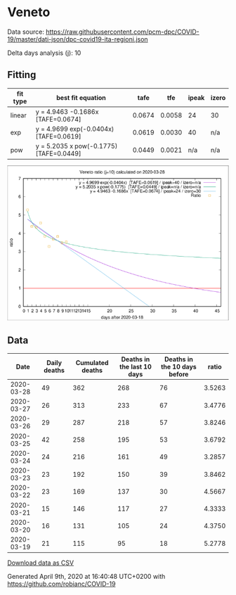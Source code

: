 # Veneto

Data source: https://raw.githubusercontent.com/pcm-dpc/COVID-19/master/dati-json/dpc-covid19-ita-regioni.json

Delta days analysis (j): 10

## Fitting 
|fit type|best fit equation|tafe|tfe|ipeak|izero|
|-------|-----|--------|------|---|---|
|linear|y = 4.9463 -0.1686x  [TAFE=0.0674]|0.0674|0.0058|24|30|
|exp|y = 4.9699 exp(-0.0404x)  [TAFE=0.0619]|0.0619|0.0030|40|n/a|
|pow|y = 5.2035 x pow(-0.1775)  [TAFE=0.0449]|0.0449|0.0021|n/a|n/a|

![Plot](COVID-19_veneto_j10_2020-03-28.png)

## Data
|Date|Daily deaths|Cumulated deaths|Deaths in the last 10 days|Deaths in the 10 days before|ratio|
|----|----------|-----------|-------|--------------------|-----|
|2020-03-28|49|362|268|76|3.5263|
|2020-03-27|26|313|233|67|3.4776|
|2020-03-26|29|287|218|57|3.8246|
|2020-03-25|42|258|195|53|3.6792|
|2020-03-24|24|216|161|49|3.2857|
|2020-03-23|23|192|150|39|3.8462|
|2020-03-22|23|169|137|30|4.5667|
|2020-03-21|15|146|117|27|4.3333|
|2020-03-20|16|131|105|24|4.3750|
|2020-03-19|21|115|95|18|5.2778|

[Download data as CSV](COVID-19_veneto_j10_2020-03-28.csv)

Generated April 9th, 2020 at 16:40:48 UTC+0200 with https://github.com/robianc/COVID-19
